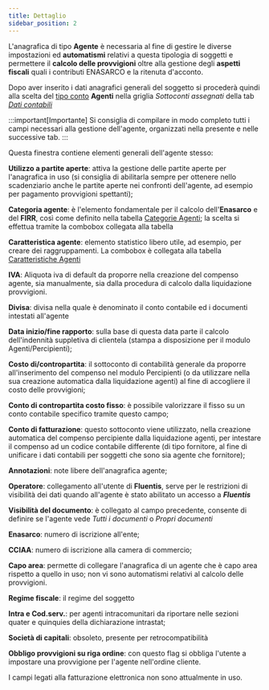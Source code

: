 ```yaml
---
title: Dettaglio
sidebar_position: 2
---
```


L'anagrafica di tipo **Agente** è necessaria al fine di gestire le diverse impostazioni ed **automatismi** relativi a questa tipologia di soggetti e permettere il **calcolo delle provvigioni** oltre alla gestione degli **aspetti fiscali** quali i contributi ENASARCO e la ritenuta d'acconto.

Dopo aver inserito i dati anagrafici generali del soggetto si procederà quindi alla scelta del [tipo conto](/docs/configurations/tables/finance/account-types) **Agenti** nella griglia *Sottoconti assegnati* della tab [*Dati contabili*](/docs/erp-home/registers/contacts/create-new-contact/accounting-data/accounting-data-intro)

:::important[Importante]
Si consiglia di compilare in modo completo tutti i campi necessari alla gestione dell'agente, organizzati nella presente e nelle successive tab.
:::

Questa finestra contiene elementi generali dell'agente stesso:

**Utilizzo a partite aperte**: attiva la gestione delle partite aperte per l'anagrafica in uso (si consiglia di abilitarla sempre per ottenere nello scadenziario anche le partite aperte nei confronti dell'agente, ad esempio per pagamento provvigioni spettanti);

**Categoria agente**: è l'elemento fondamentale per il calcolo dell'**Enasarco** e del **FIRR**, così come definito nella tabella [Categorie Agenti](/docs/configurations/tables/sales/agent-category); la scelta si effettua tramite la combobox collegata alla tabella

**Caratteristica agente**: elemento statistico libero utile, ad esempio, per creare dei raggruppamenti. La combobox è collegata alla tabella [Caratteristiche Agenti](/docs/configurations/tables/sales/agent-characteristics)

**IVA**: Aliquota iva di default da proporre nella creazione del compenso agente, sia manualmente, sia dalla procedura di calcolo dalla liquidazione provvigioni.

**Divisa**: divisa nella quale è denominato il conto contabile ed i documenti intestati all'agente

**Data inizio/fine rapporto**: sulla base di questa data parte il calcolo dell'indennità suppletiva di clientela (stampa a disposizione per il modulo Agenti/Percipienti);

**Costo di/contropartita**: il sottoconto di contabilità generale da proporre all'inserimento del compenso nel modulo Percipienti (o da utilizzare nella sua creazione automatica dalla liquidazione agenti) al fine di accogliere il costo delle provvigioni;

**Conto di contropartita costo fisso**: è possibile valorizzare il fisso su un conto contabile specifico tramite questo campo;

**Conto di fatturazione**: questo sottoconto viene utilizzato, nella creazione automatica del compenso percipiente dalla liquidazione agenti, per intestare il compenso ad un codice contabile differente (di tipo fornitore, al fine di unificare i dati contabili per soggetti che sono sia agente che fornitore);

**Annotazioni**: note libere dell'anagrafica agente;

**Operatore**: collegamento all'utente di **Fluentis**, serve per le restrizioni di visibilità dei dati quando all'agente è stato abilitato un accesso a ***Fluentis***

**Visibilità del documento**: è collegato al campo precedente, consente di definire se l'agente vede *Tutti i documenti* o *Propri documenti*

**Enasarco**: numero di iscrizione all'ente;

**CCIAA**: numero di iscrizione alla camera di commercio;

**Capo area**: permette di collegare l'anagrafica di un agente che è capo area rispetto a quello in uso; non vi sono automatismi relativi al calcolo delle provvigioni.

**Regime fiscale**: il regime del soggetto

**Intra e Cod.serv.**: per agenti intracomunitari da riportare nelle sezioni quater e quinquies della dichiarazione intrastat;

**Società di capitali**: obsoleto, presente per retrocompatibilità

**Obbligo provvigioni su riga ordine**: con questo flag si obbliga l'utente a impostare una provvigione per l'agente nell'ordine cliente.

I campi legati alla fatturazione elettronica non sono attualmente in uso.
